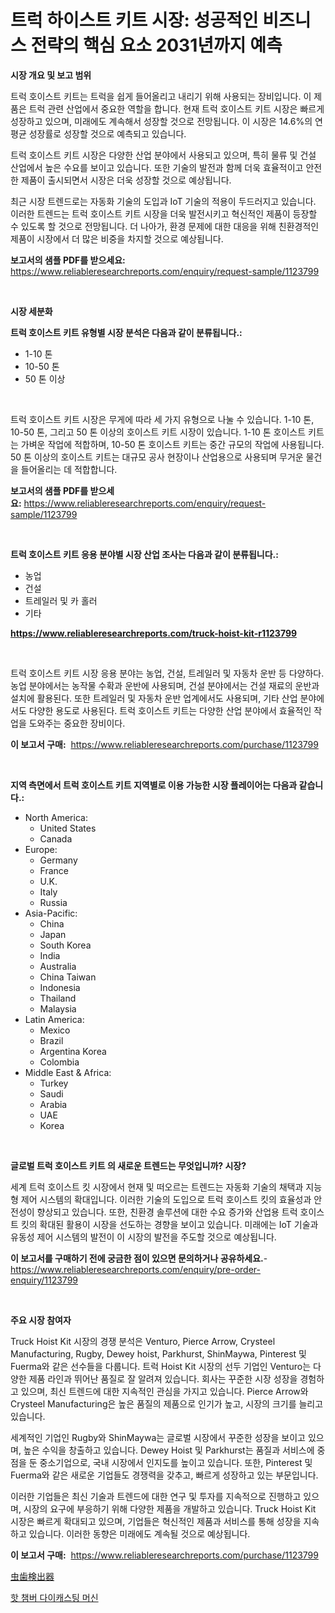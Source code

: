 <p><h1>트럭 하이스트 키트 시장: 성공적인 비즈니스 전략의 핵심 요소 2031년까지 예측</h1></p><p><strong>시장 개요 및 보고 범위</strong></p>
<p><p>트럭 호이스트 키트는 트럭을 쉽게 들어올리고 내리기 위해 사용되는 장비입니다. 이 제품은 트럭 관련 산업에서 중요한 역할을 합니다. 현재 트럭 호이스트 키트 시장은 빠르게 성장하고 있으며, 미래에도 계속해서 성장할 것으로 전망됩니다. 이 시장은 14.6%의 연평균 성장률로 성장할 것으로 예측되고 있습니다.</p><p>트럭 호이스트 키트 시장은 다양한 산업 분야에서 사용되고 있으며, 특히 물류 및 건설 산업에서 높은 수요를 보이고 있습니다. 또한 기술의 발전과 함께 더욱 효율적이고 안전한 제품이 출시되면서 시장은 더욱 성장할 것으로 예상됩니다.</p><p>최근 시장 트렌드로는 자동화 기술의 도입과 IoT 기술의 적용이 두드러지고 있습니다. 이러한 트렌드는 트럭 호이스트 키트 시장을 더욱 발전시키고 혁신적인 제품이 등장할 수 있도록 할 것으로 전망됩니다. 더 나아가, 환경 문제에 대한 대응을 위해 친환경적인 제품이 시장에서 더 많은 비중을 차지할 것으로 예상됩니다.</p></p>
<p><strong>보고서의 샘플 PDF를 받으세요:</strong> <a href="https://www.reliableresearchreports.com/enquiry/request-sample/1123799">https://www.reliableresearchreports.com/enquiry/request-sample/1123799</a></p>
<p>&nbsp;</p>
<p><strong>시장 세분화</strong></p>
<p><strong>트럭 호이스트 키트 유형별 시장 분석은 다음과 같이 분류됩니다.:</strong></p>
<p><ul><li>1-10 톤</li><li>10-50 톤</li><li>50 톤 이상</li></ul></p>
<p>&nbsp;</p>
<p><p>트럭 호이스트 키트 시장은 무게에 따라 세 가지 유형으로 나눌 수 있습니다. 1-10 톤, 10-50 톤, 그리고 50 톤 이상의 호이스트 키트 시장이 있습니다. 1-10 톤 호이스트 키트는 가벼운 작업에 적합하며, 10-50 톤 호이스트 키트는 중간 규모의 작업에 사용됩니다. 50 톤 이상의 호이스트 키트는 대규모 공사 현장이나 산업용으로 사용되며 무거운 물건을 들어올리는 데 적합합니다.</p></p>
<p><strong>보고서의 샘플 PDF를 받으세요:</strong>&nbsp;<a href="https://www.reliableresearchreports.com/enquiry/request-sample/1123799">https://www.reliableresearchreports.com/enquiry/request-sample/1123799</a></p>
<p>&nbsp;</p>
<p><strong> 트럭 호이스트 키트 응용 분야별 시장 산업 조사는 다음과 같이 분류됩니다.:</strong></p>
<p><ul><li>농업</li><li>건설</li><li>트레일러 및 카 홀러</li><li>기타</li></ul></p>
<p><strong><a href="https://www.reliableresearchreports.com/truck-hoist-kit-r1123799">https://www.reliableresearchreports.com/truck-hoist-kit-r1123799</a></strong></p>
<p>&nbsp;</p>
<p><p>트럭 호이스트 키트 시장 응용 분야는 농업, 건설, 트레일러 및 자동차 운반 등 다양하다. 농업 분야에서는 농작물 수확과 운반에 사용되며, 건설 분야에서는 건설 재료의 운반과 설치에 활용된다. 또한 트레일러 및 자동차 운반 업계에서도 사용되며, 기타 산업 분야에서도 다양한 용도로 사용된다. 트럭 호이스트 키트는 다양한 산업 분야에서 효율적인 작업을 도와주는 중요한 장비이다.</p></p>
<p><strong>이 보고서 구매:</strong>&nbsp; <a href="https://www.reliableresearchreports.com/purchase/1123799">https://www.reliableresearchreports.com/purchase/1123799</a></p>
<p>&nbsp;</p>
<p><strong>지역 측면에서 트럭 호이스트 키트 지역별로 이용 가능한 시장 플레이어는 다음과 같습니다.:</strong></p>
<p><ul>
    <li>
        North America:
        <ul>
            <li>United States</li>
            <li>Canada</li>
        </ul>
    </li>
    <li>
        Europe:
        <ul>
            <li>Germany</li>
            <li>France</li>
            <li>U.K.</li>
            <li>Italy</li>
            <li>Russia</li>
        </ul>
    </li>
    <li>
        Asia-Pacific:
        <ul>
            <li>China</li>
            <li>Japan</li>
            <li>South Korea</li>
            <li>India</li>
            <li>Australia</li>
            <li>China Taiwan</li>
            <li>Indonesia</li>
            <li>Thailand</li>
            <li>Malaysia</li>
        </ul>
    </li>
    <li>
        Latin America:
        <ul>
            <li>Mexico</li>
            <li>Brazil</li>
            <li>Argentina Korea</li>
            <li>Colombia</li>
        </ul>
    </li>
    <li>
        Middle East & Africa:
        <ul>
            <li>Turkey</li>
            <li>Saudi</li>
            <li>Arabia</li>
            <li>UAE</li>
            <li>Korea</li>
        </ul>
    </li>
    </ul></p>
<p>&nbsp;</p>
<p><strong>글로벌 트럭 호이스트 키트 의 새로운 트렌드는 무엇입니까? 시장?</strong></p>
<p><p>세계 트럭 호이스트 킷 시장에서 현재 및 떠오르는 트렌드는 자동화 기술의 채택과 지능형 제어 시스템의 확대입니다. 이러한 기술의 도입으로 트럭 호이스트 킷의 효율성과 안전성이 향상되고 있습니다. 또한, 친환경 솔루션에 대한 수요 증가와 산업용 트럭 호이스트 킷의 확대된 활용이 시장을 선도하는 경향을 보이고 있습니다. 미래에는 IoT 기술과 유동성 제어 시스템의 발전이 이 시장의 발전을 주도할 것으로 예상됩니다.</p></p>
<p><strong>이 보고서를 구매하기 전에 궁금한 점이 있으면 문의하거나 공유하세요.</strong>- <a href="https://www.reliableresearchreports.com/enquiry/pre-order-enquiry/1123799">https://www.reliableresearchreports.com/enquiry/pre-order-enquiry/1123799</a></p>
<p>&nbsp;</p>
<p><strong>주요 시장 참여자</strong></p>
<p><p>Truck Hoist Kit 시장의 경쟁 분석은 Venturo, Pierce Arrow, Crysteel Manufacturing, Rugby, Dewey hoist, Parkhurst, ShinMaywa, Pinterest 및 Fuerma와 같은 선수들을 다룹니다. 트럭 Hoist Kit 시장의 선두 기업인 Venturo는 다양한 제품 라인과 뛰어난 품질로 잘 알려져 있습니다. 회사는 꾸준한 시장 성장을 경험하고 있으며, 최신 트렌드에 대한 지속적인 관심을 가지고 있습니다. Pierce Arrow와 Crysteel Manufacturing은 높은 품질의 제품으로 인기가 높고, 시장의 크기를 늘리고 있습니다.</p><p>세계적인 기업인 Rugby와 ShinMaywa는 글로벌 시장에서 꾸준한 성장을 보이고 있으며, 높은 수익을 창출하고 있습니다. Dewey Hoist 및 Parkhurst는 품질과 서비스에 중점을 둔 중소기업으로, 국내 시장에서 인지도를 높이고 있습니다. 또한, Pinterest 및 Fuerma와 같은 새로운 기업들도 경쟁력을 갖추고, 빠르게 성장하고 있는 부문입니다.</p><p>이러한 기업들은 최신 기술과 트렌드에 대한 연구 및 투자를 지속적으로 진행하고 있으며, 시장의 요구에 부응하기 위해 다양한 제품을 개발하고 있습니다. Truck Hoist Kit 시장은 빠르게 확대되고 있으며, 기업들은 혁신적인 제품과 서비스를 통해 성장을 지속하고 있습니다. 이러한 동향은 미래에도 계속될 것으로 예상됩니다.</p></p>
<p><strong>이 보고서 구매:</strong>&nbsp;&nbsp;<a href="https://www.reliableresearchreports.com/purchase/1123799">https://www.reliableresearchreports.com/purchase/1123799</a></p>
<p><p><a href="https://github.com/mreklxf44233/Market-Research-Report-List-1/blob/main/916788426388.md">虫歯検出器</a></p><p><a href="https://github.com/plelbej847484502/Market-Research-Report-List-1/blob/main/472622224482.md">핫 챔버 다이캐스팅 머신</a></p></p>